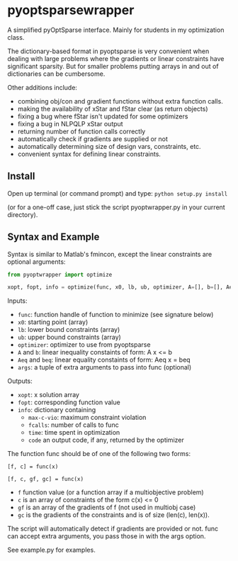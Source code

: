 # pyoptsparsewrapper

A simplified pyOptSparse interface.  Mainly for students in my optimization class.

The dictionary-based format in pyoptsparse is very convenient when dealing with large problems where the gradients or linear constraints have significant sparsity.  But for smaller problems putting arrays in and out of dictionaries can be cumbersome.

Other additions include:

- combining obj/con and gradient functions without extra function calls.
- making the availability of xStar and fStar clear (as return objects)
- fixing a bug where fStar isn't updated for some optimizers
- fixing a bug in NLPQLP xStar output
- returning number of function calls correctly
- automatically check if gradients are supplied or not
- automatically determining size of design vars, constraints, etc.
- convenient syntax for defining linear constraints.

## Install

Open up terminal (or command prompt) and type:
`python setup.py install` 

(or for a one-off case, just stick the script pyoptwrapper.py in your current directory).

## Syntax and Example

Syntax is similar to Matlab's fmincon, except the linear constraints are optional arguments:

```python
from pyoptwrapper import optimize

xopt, fopt, info = optimize(func, x0, lb, ub, optimizer, A=[], b=[], Aeq=[], beq=[], args=[])
```

Inputs:

- `func`: function handle of function to minimize (see signature below)
- `x0`: starting point (array)
- `lb`: lower bound constraints (array)
- `ub`: upper bound constraints (array)
- `optimizer`: optimizer to use from pyoptsparse
- `A` and `b`: linear inequality constaints of form: A x <= b
- `Aeq` and `beq`: linear equality constaints of form: Aeq x = beq
- `args`: a tuple of extra arguments to pass into func (optional)


Outputs:

- `xopt`: x solution array
- `fopt`: corresponding function value
- `info`: dictionary containing
    - `max-c-vio`: maximum constraint violation
    - `fcalls`: number of calls to func
    - `time`: time spent in optimization
    - `code` an output code, if any, returned by the optimizer

The function func should be of one of the following two forms:
```
[f, c] = func(x)

[f, c, gf, gc] = func(x)
```

- `f` function value (or a function array if a multiobjective problem)
- `c` is an array of constraints of the form c(x) <= 0
- `gf` is an array of the gradients of f (not used in multiobj case)
- `gc` is the gradients of the constraints and is of size (len(c), len(x)).  

The script will automatically detect if gradients are provided or not.  func can accept extra arguments, you pass those in with the args option.

See example.py for examples.
